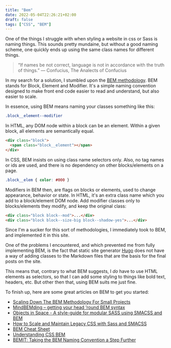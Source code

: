 ```yaml
---
title: "Bem"
date: 2022-05-04T22:26:21+02:00
draft: false
tags: ["CSS", "BEM"]
---
```

One of the things I struggle with when styling a website in css or Sass is naming things. This sounds pretty mundaine, but without a good naming scheme, one quickly ends up using the same class names for different things.

> “If names be not correct, language is not in accordance with the truth of things.”
> ― Confucius, The Analects of Confucius

In my search for a solution, I stumbled upon the [BEM methodology](https://getbem.com). BEM stands for Block, Element and Modifier. It's a simple naming convention designed to make front end code easier to read and understand, but also easier to scale.

In essence, using BEM means naming your classes something like this:

```scss
.block__element--modifier
```

In HTML, any DOM node within a block can be an element. Within a given block, all elements are semantically equal.

```html
<div class="block">
  <span class="block__element"></span>
</div>
```

In CSS, BEM insists on using class name selectors only. Also, no tag names or ids are used, and there is no dependency on other blocks/elements on a page.

```scss
.block__elem { color: #000 }
```

Modifiers in BEM then, are flags on blocks or elements, used to change appearance, behavior or state. In HTML, it's an extra class name which you add to a block/element DOM node. Add modifier classes only to blocks/elements they modify, and keep the original class:

```html
<div class="block block--mod">...</div>
<div class="block block--size-big block--shadow-yes">...</div>
```

Since I'm a sucker for this sort of methodologies, I immediately took to BEM, and implemented it in this site.

One of the problems I encountered, and which prevented me from fully implementing BEM, is the fact that static site generator [Hugo](https://gohugo.io) does not have a way of adding classes to the Markdown files that are the basis for the final posts on the site.

This means that, contrary to what BEM suggests, I _do_ have to use HTML elements as selectors, so that I can add some styling to things like bold text, headers, etc. But other then that, using BEM suits me just fine.

To finish up, here are some great articles on BEM to get you started:

- [Scaling Down The BEM Methodology For Small Projects](https://www.smashingmagazine.com/2014/07/bem-methodology-for-small-projects/)
- [MindBEMding – getting your head ’round BEM syntax](https://csswizardry.com/2013/01/mindbemding-getting-your-head-round-bem-syntax/)
- [Objects in Space - A style-guide for modular SASS using SMACSS and BEM](https://medium.com/objects-in-space/objects-in-space-f6f404727)
- [How to Scale and Maintain Legacy CSS with Sass and SMACSS](https://webuild.envato.com/blog/how-to-scale-and-maintain-legacy-css-with-sass-and-smacss/)
- [BEM Cheat Sheet](https://9elements.com/bem-cheat-sheet/)
- [Understanding CSS BEM](https://codeburst.io/understanding-css-bem-naming-convention-a8cca116d252)
- [BEMIT: Taking the BEM Naming Convention a Step Further](https://csswizardry.com/2015/08/bemit-taking-the-bem-naming-convention-a-step-further/)
